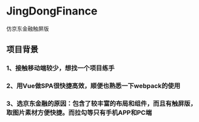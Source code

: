 # JingDongFinance
仿京东金融触屏版

## 项目背景
### 1、接触移动端较少，想找一个项目练手
### 2、用Vue做SPA很快捷高效，顺便也熟悉一下webpack的使用
### 3、选京东金融的原因：包含了较丰富的布局和组件，而且有触屏版，取图片素材方便快捷。而拉勾等只有手机APP和PC端

